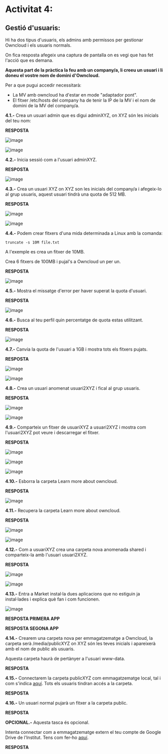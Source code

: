 # Activitat 4:

## Gestió d'usuaris:

Hi ha dos tipus d'usuaris, els admins amb permissos per gestionar Owncloud i els usuaris normals.

On fica resposta afegeix una captura de pantalla on es vegi que has fet l'acció que es demana.

**Aquesta part de la pràctica la feu amb un company/a, li creeu un usuari i li doneu el vostre nom de domini d'Owncloud.**

Per a que pugui accedir necessitarà:

- La MV amb owncloud ha d'estar en mode "adaptador pont".
- El fitxer /etc/hosts del company ha de tenir la IP de la MV i el nom de domini de la MV del company/a.


**4.1.-** Crea un usuari admin que es digui adminXYZ, on XYZ són les inicials del teu nom:

**RESPOSTA**

![image](https://user-images.githubusercontent.com/114162276/198641161-ef146986-9048-4d1d-8354-d58d9b3f6e85.png)

![image](https://user-images.githubusercontent.com/114162276/198641985-91851f8c-c6a5-4274-bb70-7efac04ba501.png)

**4.2.-** Inicia sessió com a l'usuari adminXYZ.

**RESPOSTA**

![image](https://user-images.githubusercontent.com/114162276/198645496-3b9efe26-548e-4f1d-b968-49020a1d25ce.png)

**4.3.-** Crea un usuari XYZ on XYZ son les inicials del company/a i afegeix-lo al grup usuaris, aquest usuari tindrà una quota de 512 MB.

**RESPOSTA**

![image](https://user-images.githubusercontent.com/114162276/198653807-bc41bc06-9155-4d67-9000-75258483ae46.png)

![image](https://user-images.githubusercontent.com/114162276/198654360-101d6000-4620-460b-860e-798c48e0c25c.png)

**4.4.-** Podem crear fitxers d'una mida determinada a Linux amb la comanda:

```
truncate -s 10M file.txt
```

A l'exemple es crea un fitxer de 10MB.

Crea 6 fitxers de 100MB i pujal's a Owncloud un per un.

**RESPOSTA**

![image](https://user-images.githubusercontent.com/114162276/198659829-43f76b7d-5d51-4396-b6f0-d72eb77b7fea.png)

**4.5.-** Mostra el missatge d'error per haver superat la quota d'usuari.

**RESPOSTA**

![image](https://user-images.githubusercontent.com/114162276/198669661-e7723bb4-4781-4011-9c4d-512607193427.png)

**4.6.-** Busca al teu perfil quin percentatge de quota estas utilitzant.

**RESPOSTA**

![image](https://user-images.githubusercontent.com/114162276/199021836-8cc21040-c367-4d93-9501-fed65479a4a9.png)

**4.7.-** Canvia la quota de l'usuari a 1GB i mostra tots els fitxers pujats.

**RESPOSTA**

![image](https://user-images.githubusercontent.com/114162276/199021989-108ad510-d570-46ac-99bf-a8585dec9928.png)

![image](https://user-images.githubusercontent.com/114162276/199025295-af545bb9-bfbe-4106-a084-3d440129e032.png)

**4.8.-** Crea un usuari anomenat usuari2XYZ i fical al grup usuaris.

**RESPOSTA**

![image](https://user-images.githubusercontent.com/114162276/199023258-bef54e29-25fe-485d-b7d9-d73db2cbf168.png)

![image](https://user-images.githubusercontent.com/114162276/199023368-96f27096-bd7f-4f1d-95fd-f7c21c8bfee4.png)

**4.9.-** Comparteix un fitxer de usuariXYZ a usuari2XYZ i mostra com l'usuari2XYZ pot veure i descarregar el fitxer.

**RESPOSTA**

![image](https://user-images.githubusercontent.com/114162276/199025630-90cbc7c6-6f7f-4137-814e-fb6e193d81d3.png)

![image](https://user-images.githubusercontent.com/114162276/199025789-9222cc55-f679-407c-b0f8-917773c54b16.png)

![image](https://user-images.githubusercontent.com/114162276/199025931-1695fa00-2e7b-4124-99a3-f9f1bf469b28.png)

**4.10.-** Esborra la carpeta Learn more about owncloud.

**RESPOSTA**

![image](https://user-images.githubusercontent.com/114162276/199026190-94278b4a-5b1e-4042-b46b-c88d510f5467.png)

**4.11.-** Recupera la carpeta Learn more about owncloud.

**RESPOSTA**

![image](https://user-images.githubusercontent.com/114162276/199026394-e9125779-0f8d-4fff-8f26-a99f5622a7ae.png)

![image](https://user-images.githubusercontent.com/114162276/199026489-88065151-2d6c-45fd-90ed-41d069cb28cb.png)

**4.12.-** Com a usuariXYZ crea una carpeta nova anomenada shared i comparteix-la amb l'usuari usuari2XYZ.

**RESPOSTA**

![image](https://user-images.githubusercontent.com/114162276/199026634-caeec566-d375-4d13-b841-47112287c267.png)

![image](https://user-images.githubusercontent.com/114162276/199026795-6c32295c-3829-4204-b0a6-6a60d8d0c9c0.png)

**4.13.-** Entra a Market instal·la dues aplicacions que no estiguin ja instal·lades i explica què fan i com funcionen.

![image](https://user-images.githubusercontent.com/110727546/196159706-705ff624-c409-4632-acb4-f43ffcc486d4.png)

**RESPOSTA PRIMERA APP**

**RESPOSTA SEGONA APP**

**4.14.-** Crearem una carpeta nova per emmagatzematge a Owncloud, la carpeta serà /media/publicXYZ on XYZ són les teves inicials i apareixerà amb el nom de public als usuaris.

Aquesta carpeta haurà de pertànyer a l'usuari www-data.

**RESPOSTA**

**4.15.-** Connectarem la carpeta publicXYZ com emmagatzematge local, tal i com s'indica [aquí](https://doc.owncloud.com/server/next/admin_manual/configuration/files/external_storage/local.html). Tots els usuaris tindran accés a la carpeta.

**RESPOSTA**

**4.16.-** Un usuari normal pujarà un fitxer a la carpeta public.

**RESPOSTA**

**OPCIONAL.-** Aquesta tasca és opcional.

Intenta connectar com a emmagatzematge extern el teu compte de Google Drive de l'Institut. Tens com fer-ho [aquí](https://doc.owncloud.com/server/next/admin_manual/configuration/files/external_storage/google.html).

**RESPOSTA**
